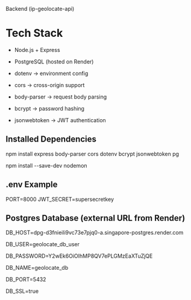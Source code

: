 Backend (ip-geolocate-api)
# Tech Stack

- Node.js + Express

- PostgreSQL (hosted on Render)

- dotenv → environment config

- cors → cross-origin support

- body-parser → request body parsing

- bcrypt → password hashing

- jsonwebtoken → JWT authentication

## Installed Dependencies

npm install express body-parser cors dotenv bcrypt jsonwebtoken pg

npm install --save-dev nodemon

## .env Example

PORT=8000
JWT_SECRET=supersecretkey

## Postgres Database (external URL from Render)

DB_HOST=dpg-d3fnieili9vc73e7pjq0-a.singapore-postgres.render.com

DB_USER=geolocate_db_user

DB_PASSWORD=Y2wEk6OiOIhMP8QV7ePLGMzEaXTuZjQE

DB_NAME=geolocate_db

DB_PORT=5432

DB_SSL=true
